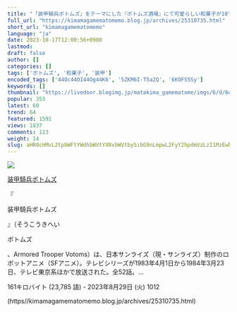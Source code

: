 ```yaml
---
title: "「装甲騎兵ボトムズ」をテーマにした『ボトムズ酒場』にて可愛らしい和菓子が10"
full_url: "https://kimamagamematomemo.blog.jp/archives/25310735.html"
short_url: "kimamagamematomemo"
language: "ja"
date: 2023-10-17T12:00:56+0900
lastmod: 
draft: false
author: []
categories: []
tags: ['ボトムズ', '和菓子', '装甲']
encoded_tags: ['44Oc44OI44Og44K6', '5ZKM6I-T5a2Q', '6KOF55Sy']
keywords: []
thumbnail: "https://livedoor.blogimg.jp/matakima_gamematome/imgs/6/d/6d7562f9.jpg"
popular: 353
latest: 60
trend: 64
featured: 1591
views: 1837
comments: 113
weight: 14
slug: aHR0cHMvL2tpbWFtYWdhbWVtYXRvbWVtby5ibG9nLmpwL2FyY2hpdmVzLzI1MzEwNzM1Lmh0bWw=
---
```


![](https://livedoor.blogimg.jp/matakima_gamematome/imgs/6/d/6d7562f9.jpg)

<div><a target='_blank' href='https//ja.wikipedia.org/wiki/%E8%A3%85%E7%94%B2%E9%A8%8E%E5%85%B5%E3%83%9C%E3%83%88%E3%83%A0%E3%82%BA' title='装甲騎兵ボトムズ'><p>装甲騎兵ボトムズ</p></a> <p class='searchresult'>『<p>装甲騎兵ボトムズ</p>』（そうこうきへい<p>ボトムズ</p>、Armored Trooper Votoms）は、日本サンライズ（現・サンライズ）制作のロボットアニメ（SFアニメ）。テレビシリーズが1983年4月1日から1984年3月23日、テレビ東京系ほかで放送された。全52話。…</p> <p class='mw-search-result-data'>161キロバイト (23,785 語) - 2023年8月29日 (火) 1012</p></div>

(https//kimamagamematomemo.blog.jp/archives/25310735.html)

